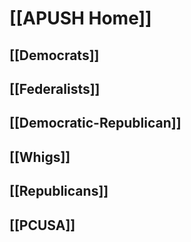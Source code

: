 # [[APUSH Home]]

## [[Democrats]]

## [[Federalists]]

## [[Democratic-Republican]]

## [[Whigs]]

## [[Republicans]]

## [[PCUSA]]